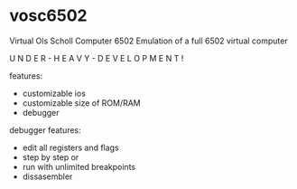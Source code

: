 # vosc6502
Virtual Ols Scholl Computer 6502
Emulation of a full 6502 virtual computer

U N D E R -  H E A V Y - D E V E L O P M E N T !

features:
- customizable ios
- customizable size of ROM/RAM
- debugger

debugger features:
- edit all registers and flags
- step by step or 
- run with unlimited breakpoints
- dissasembler
